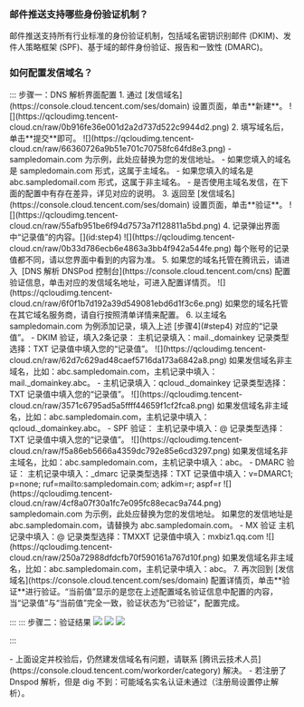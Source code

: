 [](id:que1) 

### 邮件推送支持哪些身份验证机制？
邮件推送支持所有行业标准的身份验证机制，包括域名密钥识别邮件 (DKIM)、发件人策略框架 (SPF)、基于域的邮件身份验证、报告和一致性 (DMARC)。

[](id:que2) 
### 如何配置发信域名？
<dx-tabs>
::: 步骤一：DNS 解析界面配置
1. 通过 [发信域名](https://console.cloud.tencent.com/ses/domain) 设置页面，单击**新建**。
![](https://qcloudimg.tencent-cloud.cn/raw/0b916fe36e001d2a2d737d522c9944d2.png)
2. 填写域名后，单击**提交**即可。
![](https://qcloudimg.tencent-cloud.cn/raw/66360726a9b51e701c70758fc64fd8e3.png)

<dx-alert infotype="explain" title="">
- sampledomain.com 为示例，此处应替换为您的发信地址。
- 如果您填入的域名是 sampledomain.com 形式，这属于主域名。
- 如果您填入的域名是 abc.sampledomail.com 形式，这属于非主域名。
- 是否使用主域名发信，在下面的配置中有存在差异，详见对应的说明。
</dx-alert>
3. 返回至 [发信域名](https://console.cloud.tencent.com/ses/domain) 设置页面，单击**验证**。
![](https://qcloudimg.tencent-cloud.cn/raw/55afb951be6f94d7573a7f128811a5bd.png)
4. 记录弹出界面中“记录值”的内容。[](id:step4)
![](https://qcloudimg.tencent-cloud.cn/raw/0b33d786ecb6e4863a3bb4f942a544fe.png)
<dx-alert infotype="explain" title="">
每个账号的记录值都不同，请以您界面中看到的内容为准。
</dx-alert>
5. 如果您的域名托管在腾讯云，请进入  [DNS 解析 DNSPod 控制台](https://console.cloud.tencent.com/cns) 配置验证信息，单击对应的发信域名地址，可进入配置详情页。
![](https://qcloudimg.tencent-cloud.cn/raw/6f0f1b7d192a39d549081ebd6d1f3c6e.png)
<dx-alert infotype="explain" title="">
如果您的域名托管在其它域名服务商，请自行按照清单详情来配置。
</dx-alert>
6. 以主域名 sampledomain.com 为例添加记录，填入上述 [步骤4](#step4) 对应的“记录值”。
  - DKIM 验证，填入2条记录：
  主机记录填入：mail._domainkey
	记录类型选择：TXT
	记录值中填入您的“记录值”。
![](https://qcloudimg.tencent-cloud.cn/raw/62d7c629ad48caef5716da173a6842a8.png)
<dx-alert infotype="explain" title="">
如果发信域名非主域名，比如：abc.sampledomain.com，主机记录中填入：mail._domainkey.abc。
</dx-alert>
  - 主机记录填入：qcloud._domainkey
	记录类型选择：TXT
	记录值中填入您的“记录值”。
![](https://qcloudimg.tencent-cloud.cn/raw/3571c6795ad5a5ffff44659f1cf2fca8.png)
<dx-alert infotype="explain" title="">
如果发信域名非主域名，比如：abc.sampledomain.com，主机记录中填入：qcloud._domainkey.abc。
</dx-alert>
  - SPF 验证：
  主机记录中填入：@
	记录类型选择：TXT
	记录值中填入您的“记录值”。
![](https://qcloudimg.tencent-cloud.cn/raw/f5a86eb5666a4359dc792e85e6cd3297.png)
<dx-alert infotype="explain" title="">
如果发信域名非主域名，比如：abc.sampledomain.com，主机记录中填入：abc。
</dx-alert>
  - DMARC 验证：
  主机记录中填入：_dmarc
	记录类型选择：TXT
	记录值中填入：v=DMARC1; p=none; ruf=mailto:sampledomain.com; adkim=r; aspf=r
![](https://qcloudimg.tencent-cloud.cn/raw/4cf8a07f30a1fc7e095fc88ecac9a744.png)
<dx-alert infotype="explain" title="">
sampledomain.com 为示例，此处应替换为您的发信地址。
如果您的发信地址是 abc.sampledomain.com，请替换为 abc.sampledomain.com。
</dx-alert>
  - MX 验证
  主机记录中填入：@
	记录类型选择：TMXXT
	记录值中填入：mxbiz1.qq.com
![](https://qcloudimg.tencent-cloud.cn/raw/250a72988dfdcfb70f590161a767d10f.png)
<dx-alert infotype="explain" title="">
如果发信域名非主域名，比如：abc.sampledomain.com，主机记录中填入：abc。
</dx-alert>
7. 再次回到 [发信域名](https://console.cloud.tencent.com/ses/domain) 配置详情页，单击**验证**进行验证。“当前值”显示的是您在上述配置域名验证信息中配置的内容，当“记录值”与“当前值”完全一致，验证状态为“已验证”，配置完成。

:::
::: 步骤二：验证结果
![](https://qcloudimg.tencent-cloud.cn/raw/275fb56fe9faa0a0ab3bd3735f3bd8c5.png)
![](https://qcloudimg.tencent-cloud.cn/raw/695ff02f3096d64481103a13e757362c.png)
![](https://qcloudimg.tencent-cloud.cn/raw/c9bc369664b4290a4048f94791f47209.png)

:::
</dx-tabs>

<dx-alert infotype="explain" title="">
- 上面设定并校验后，仍然建发信域名有问题，请联系 [腾讯云技术人员](https://console.cloud.tencent.com/workorder/category) 解决。
- 若注册了 Dnspod 解析，但是 dig 不到：可能域名实名认证未通过（注册局设置停止解析）。
</dx-alert>


